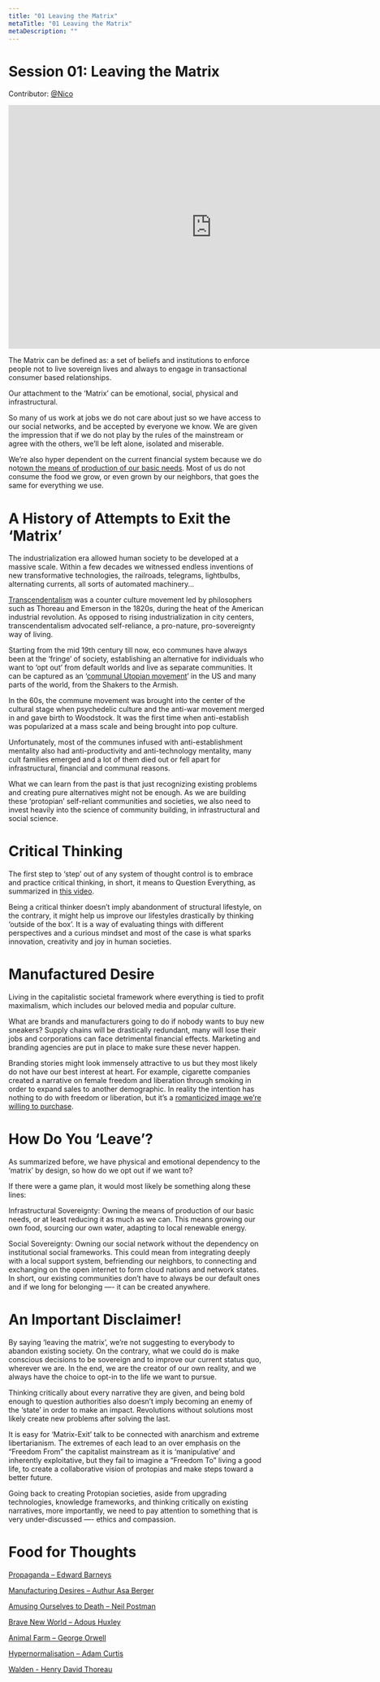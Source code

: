 ```yaml
---
title: "01 Leaving the Matrix"
metaTitle: "01 Leaving the Matrix"
metaDescription: ""
---
```

# Session 01: Leaving the Matrix
Contributor: [@Nico](https://twitter.com/syntonikka)

<iframe src="https://docs.google.com/presentation/d/e/2PACX-1vThQYhRFeh4csmwlDGRGoRc5bAL89Nvn40FaKgkI1_LYipwFUlqznq5t8YDFY5lCx0oOZtN3NLCB-ak/embed?start=false&loop=false&delayms=3000" frameborder="0" width="800" height="479" allowfullscreen="true" mozallowfullscreen="true" webkitallowfullscreen="true"></iframe>

The Matrix can be defined as: a set of beliefs and institutions to enforce people not to live sovereign lives and always to engage in transactional consumer based relationships.

Our attachment to the ‘Matrix’ can be emotional, social, physical and infrastructural.

So many of us work at jobs we do not care about just so we have access to our social networks, and be accepted by everyone we know. We are given the impression that if we do not play by the rules of the mainstream or agree with the  others, we’ll be left alone, isolated and miserable.

We’re also hyper dependent on the current financial system because we do not[own the means of production of our basic needs](https://www.youtube.com/watch?v=b2h7NWpyfkE&list=PLKSL7dyS2tetJskxtDTlWaQBu5gUKLXrF&index=7&ab_channel=JimiSol). Most of us do not consume the food we grow, or even grown by our neighbors, that goes the same for everything we use.

# A History of Attempts to Exit the ‘Matrix’
The industrialization era allowed human society to be developed at a massive scale. Within a few decades we witnessed endless inventions of new transformative technologies, the railroads, telegrams, lightbulbs, alternating currents, all sorts of automated machinery…

[Transcendentalism](https://en.wikipedia.org/wiki/Transcendentalism) was a counter culture movement led by philosophers such as Thoreau and Emerson in the 1820s, during the heat of the American industrial revolution. As opposed to rising industrialization in city centers, transcendentalism advocated self-reliance, a pro-nature, pro-sovereignty way of living.

Starting from the mid 19th century till now, eco communes have always been at the ‘fringe’ of society, establishing an alternative for individuals who want to ‘opt out’ from default worlds and live as separate communities. It can be captured as an ‘[communal Utopian movement](https://www.goodreads.com/book/show/1820924.All_Things_New)’ in the US and many parts of the world, from the Shakers to the Armish.

In the 60s, the commune movement was brought into the center of the cultural stage when psychedelic culture and the anti-war movement merged in and gave birth to Woodstock. It was the first time when anti-establish was popularized at a mass scale and being brought into pop culture.

Unfortunately, most of the communes infused with anti-establishment mentality also had anti-productivity and anti-technology mentality, many cult families emerged and a lot of them died out or fell apart for infrastructural, financial and communal reasons.

What we can learn from the past is that just recognizing existing problems and creating pure alternatives might not be enough. As we are building these ‘protopian’ self-reliant communities and societies, we also need to invest heavily into the science of community building, in infrastructural and social science.

# Critical Thinking
The first step to ‘step’ out of any system of thought control is to embrace and practice critical thinking, in short, it means to Question Everything, as summarized in [this video](https://www.youtube.com/watch?v=W9CcdjEqUag&ab_channel=BigThink).

Being a critical thinker doesn’t imply abandonment of structural lifestyle, on the contrary, it might help us improve our lifestyles drastically by thinking ‘outside of the box’. It is a way of evaluating things with different perspectives and a curious mindset and most of the case is what sparks innovation, creativity and joy in human societies.

# Manufactured Desire

Living in the capitalistic societal framework where everything is tied to profit maximalism, which includes our beloved media and popular culture.

What are brands and manufacturers going to do if nobody wants to buy new sneakers? Supply chains will be drastically redundant, many will lose their jobs and corporations can face detrimental financial effects. Marketing and branding agencies are put in place to make sure these never happen. 

Branding stories might look immensely attractive to us but they most likely do not have our best interest at heart. For example, cigarette companies created a narrative on female freedom and liberation through smoking in order to expand sales to another demographic. In reality the intention has nothing to do with freedom or liberation, but it’s a [romanticized image we’re willing to purchase](https://archive.org/details/BernaysPropaganda). 

# How Do You ‘Leave’?
As summarized before, we have physical and emotional dependency to the ‘matrix’ by design, so how do we opt out if we want to?

If there were a game plan, it would most likely be something along these lines:

Infrastructural Sovereignty: Owning the means of production of our basic needs, or at least reducing it as much as we can. This means growing our own food, sourcing our own water, adapting to local renewable energy.

Social Sovereignty: Owning our social network without the dependency on institutional social frameworks. This could mean from integrating deeply with a local support system, befriending our neighbors, to connecting and exchanging on the open internet to form cloud nations and network states. In short, our existing communities don’t have to always be our default ones and if we long for belonging —- it can be created anywhere.

# An Important Disclaimer!

By saying ‘leaving the matrix’, we’re not suggesting to everybody to abandon existing society. On the contrary, what we could do is make conscious decisions to be sovereign and to improve our current status quo, wherever we are. In the end, we are the creator of our own reality, and we always have the choice to opt-in to the life we want to pursue.

Thinking critically about every narrative they are given, and being bold enough to question authorities also doesn’t imply becoming an enemy of the ‘state’ in order to make an impact. Revolutions without solutions most likely create new problems after solving the last.

It is easy for ‘Matrix-Exit’ talk to be connected with anarchism and extreme libertarianism. The extremes of each lead to an over emphasis on the “Freedom From” the capitalist mainstream as it is ‘manipulative’ and inherently exploitative, but they fail to imagine a “Freedom To” living a good life, to create a collaborative vision of protopias and make steps toward a better future. 

Going back to creating Protopian societies, aside from upgrading technologies, knowledge frameworks, and thinking critically on existing narratives, more importantly, we need to pay attention to something that is very under-discussed —- ethics and compassion.

# Food for Thoughts
[Propaganda – Edward Barneys](https://en.wikipedia.org/wiki/Propaganda_(book))

[Manufacturing Desires – Authur Asa Berger](https://www.taylorfrancis.com/books/mono/10.4324/9780203786390/manufacturing-desire-arthur-asa-berger)

[Amusing Ourselves to Death – Neil Postman](https://en.wikipedia.org/wiki/Amusing_Ourselves_to_Death)

[Brave New World – Adous Huxley](https://en.wikipedia.org/wiki/Brave_New_World)

[Animal Farm – George Orwell](https://www.goodreads.com/book/show/170448.Animal_Farm)

[Hypernormalisation – Adam Curtis](https://en.wikipedia.org/wiki/HyperNormalisation)

[Walden - Henry David Thoreau](https://en.wikipedia.org/wiki/Walden)